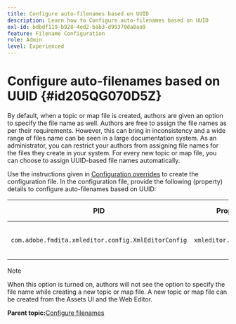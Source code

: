 ```yaml
---
title: Configure auto-filenames based on UUID
description: Learn how to Configure auto-filenames based on UUID
exl-id: bdbdf119-b928-4ed2-bab3-d99370da8aa9
feature: Filename Configuration
role: Admin
level: Experienced
---
```

# Configure auto-filenames based on UUID {#id205QG070D5Z}

By default, when a topic or map file is created, authors are given an option to specify the file name as well. Authors are free to assign the file names as per their requirements. However, this can bring in inconsistency and a wide range of files name can be seen in a large documentation system. As an administrator, you can restrict your authors from assigning file names for the files they create in your system. For every new topic or map file, you can choose to assign UUID-based file names automatically.

Use the instructions given in [Configuration overrides](download-install-additional-config-override.md#) to create the configuration file. In the configuration file, provide the following \(property\) details to configure auto-filenames based on UUID:

|PID|Property Key|Property Value|
|---|------------|--------------|
|`com.adobe.fmdita.xmleditor.config.XmlEditorConfig`|`xmleditor.uniquefilenames`|Boolean \(true/false\).<br> **Default value**: false |

>[!NOTE]
>
> When this option is turned on, authors will not see the option to specify the file name while creating a new topic or map file. A new topic or map file can be created from the Assets UI and the Web Editor.

**Parent topic:**[Configure filenames](conf-file-names.md)
